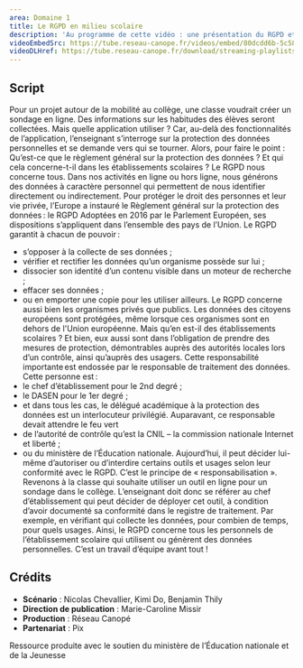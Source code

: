 ```yaml
---
area: Domaine 1
title: Le RGPD en milieu scolaire
description: 'Au programme de cette vidéo : une présentation du RGPD et le rôle des personnels des établissements scolaires.'
videoEmbedSrc: https://tube.reseau-canope.fr/videos/embed/80dcdd6b-5c58-4846-9943-1c0d8f6866b9
videoDLHref: https://tube.reseau-canope.fr/download/streaming-playlists/hls/videos/80dcdd6b-5c58-4846-9943-1c0d8f6866b9-1080-fragmented.mp4
---
```

## Script

Pour un projet autour de la mobilité au collège, une classe voudrait créer un sondage en ligne.
Des informations sur les habitudes des élèves seront collectées.
Mais quelle application utiliser ? Car, au-delà des fonctionnalités de l’application, l’enseignant s’interroge sur la protection des données personnelles et se demande vers qui se tourner.
Alors, pour faire le point :
Qu’est-ce que le règlement général sur la protection des données ?
Et qui cela concerne-t-il dans les établissements scolaires ?
Le RGPD nous concerne tous.
Dans nos activités en ligne ou hors ligne, nous générons des données à caractère personnel qui permettent de nous identifier directement ou indirectement.
Pour protéger le droit des personnes et leur vie privée, l’Europe a instauré le Règlement général sur la protection des données : le RGPD
Adoptées en 2016 par le Parlement Européen, ses dispositions s’appliquent dans l’ensemble des pays de l’Union.
Le RGPD garantit à chacun de pouvoir :
- s’opposer à la collecte de ses données ;
- vérifier et rectifier les données qu’un organisme possède sur lui ;
- dissocier son identité d’un contenu visible dans un moteur de recherche ;
- effacer ses données ;
- ou en emporter une copie pour les utiliser ailleurs.
Le RGPD concerne aussi bien les organismes privés que publics. Les données des citoyens européens sont protégées, même lorsque ces organismes sont en dehors de l'Union européenne.
Mais qu’en est-il des établissements scolaires ?
Et bien, eux aussi sont dans l’obligation de prendre des mesures de protection, démontrables auprès des autorités locales lors d’un contrôle, ainsi qu’auprès des usagers.
Cette responsabilité importante est endossée par le responsable de traitement des données. Cette personne est :
- le chef d’établissement pour le 2nd degré ;
- le DASEN pour le 1er degré ;
- et dans tous les cas, le délégué académique à la protection des données est un interlocuteur privilégié.
Auparavant, ce responsable devait attendre le feu vert
- de l’autorité de contrôle qu’est la CNIL – la commission nationale Internet et liberté ;
- ou du ministère de l’Éducation nationale.
Aujourd’hui, il peut décider lui-même d’autoriser ou d’interdire certains outils et usages selon leur conformité avec le RGPD. C’est le principe de « responsabilisation ».
Revenons à la classe qui souhaite utiliser un outil en ligne pour un sondage dans le collège. L’enseignant doit donc se référer au chef d’établissement qui peut décider de déployer cet outil, à condition d’avoir documenté sa conformité dans le registre de traitement.
Par exemple, en vérifiant qui collecte les données, pour combien de temps, pour quels usages.
Ainsi, le RGPD concerne tous les personnels de l’établissement scolaire qui utilisent ou génèrent des données personnelles. C’est un travail d’équipe avant tout !


## Crédits

- **Scénario** : Nicolas Chevallier, Kimi Do, Benjamin Thily
- **Direction de publication** : Marie-Caroline Missir
- **Production** : Réseau Canopé
- **Partenariat** : Pix

Ressource produite avec le soutien du ministère de l’Éducation nationale et de la Jeunesse
